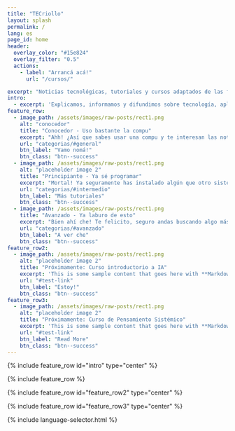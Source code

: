 ```yaml
---
title: "TECriollo"
layout: splash
permalink: /
lang: es
page_id: home
header:
  overlay_color: "#15e824"
  overlay_filter: "0.5"
  actions:
    - label: "Arrancá acá!"
      url: "/cursos/"

excerpt: "Noticias tecnológicas, tutoriales y cursos adaptados de las fuentes más avanzadas y actualizadas, traducidos al castellano argento y cordobés básico. Nuestro objetivo es brindar información técnica de manera clara y accesible, manteniendo un enfoque cercano y comprensible para todos."
intro: 
  - excerpt: 'Explicamos, informamos y difundimos sobre tecnología, aplicaciones, beneficios, desafíos y riesgos. También compartimos herramientas, tutoriales de programación, proyectos y cursos abiertos. Ya seas principiante, adepto o experto en estos temas, algo de lo que hay por acá te tiene que servir!'
feature_row:
  - image_path: /assets/images/raw-posts/rect1.png
    alt: "conocedor"
    title: "Conocedor - Uso bastante la compu"
    excerpt: "Ahh! ¿Así que sabes usar una compu y te interesan las noticias de tecnología? Te cuento cómo viene la cosa y te paso algunas herramientas básicas que te pueden servir... pasá por acá"
    url: "categorias/#general"
    btn_label: "Vamo nomá!"
    btn_class: "btn--success"
  - image_path: /assets/images/raw-posts/rect1.png
    alt: "placeholder image 2"
    title: "Principiante - Ya sé programar"
    excerpt: "Mortal! Ya seguramente has instalado algún que otro sistema operativo y sabes de los misteriosos medios de comunicación con la PC a través de la terminal... bueno, acá hay info de esas cosas"
    url: "categorias/#intermedio"
    btn_label: "Más tutoriales"
    btn_class: "btn--success"
  - image_path: /assets/images/raw-posts/rect1.png
    title: "Avanzado - Ya laburo de esto"
    excerpt: "Bien ahí che! Te felicito, seguro andas buscando algo más picante. Bueno acá hay algunos proyectitos, análisis técnicos más detallados y noticias científicas más ñoñas. Toda crítica constructiva es bien recibida :)"
    url: "categorias/#avanzado"
    btn_label: "A ver che"
    btn_class: "btn--success"
feature_row2:
  - image_path: /assets/images/raw-posts/rect1.png
    alt: "placeholder image 2"
    title: "Próximamente: Curso introductorio a IA"
    excerpt: 'This is some sample content that goes here with **Markdown** formatting. Left aligned with `type="left"`'
    url: "#test-link"
    btn_label: "Estoy!"
    btn_class: "btn--success"
feature_row3:
  - image_path: /assets/images/raw-posts/rect1.png
    alt: "placeholder image 2"
    title: "Próximamente: Curso de Pensamiento Sistémico"
    excerpt: 'This is some sample content that goes here with **Markdown** formatting. Right aligned with `type="right"`'
    url: "#test-link"
    btn_label: "Read More"
    btn_class: "btn--success"
---
```


{% include feature_row id="intro" type="center" %}

{% include feature_row %}

{% include feature_row id="feature_row2" type="center" %}

{% include feature_row id="feature_row3" type="center" %}

{% include language-selector.html %}
